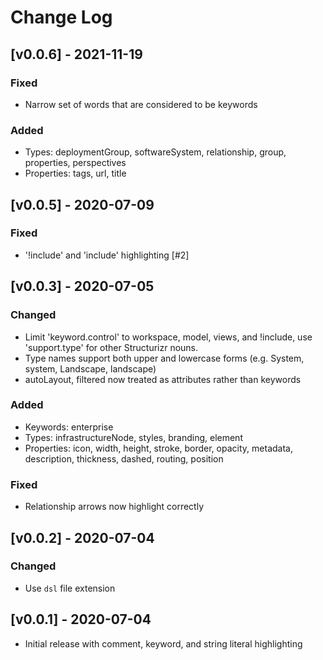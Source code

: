 # Change Log

## [v0.0.6] - 2021-11-19
### Fixed
- Narrow set of words that are considered to be keywords

### Added
- Types: deploymentGroup, softwareSystem, relationship, group, properties, perspectives
- Properties: tags, url, title

## [v0.0.5] - 2020-07-09
### Fixed
-  '!include' and 'include' highlighting [#2]

## [v0.0.3] - 2020-07-05
### Changed
- Limit 'keyword.control' to workspace, model, views, and !include, use 'support.type' for other Structurizr nouns.
- Type names support both upper and lowercase forms (e.g. System, system, Landscape, landscape)
- autoLayout, filtered now treated as attributes rather than keywords

### Added
- Keywords: enterprise
- Types: infrastructureNode, styles, branding, element
- Properties: icon, width, height, stroke, border, opacity, metadata, description, thickness, dashed, routing, position

### Fixed
- Relationship arrows now highlight correctly

## [v0.0.2] - 2020-07-04
### Changed
- Use `dsl` file extension

## [v0.0.1] - 2020-07-04
- Initial release with comment, keyword, and string literal highlighting
